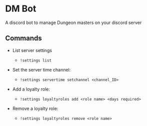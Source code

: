 # DM Bot

A discord bot to manage Dungeon masters on your discord server


## Commands

- List server settings
	- `!settings list`

- Set the server time channel:
	- `!settings servertime setchannel <channel_ID>`

- Add a loyalty role:
	- `!settings loyaltyroles add <role name> <days required>`

- Remove a loyalty role:
	- `!settings loyaltyroles remove <role name>`